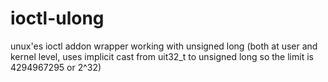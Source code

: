 # ioctl-ulong

unux'es ioctl addon wrapper working with unsigned long (both at user and kernel level, uses implicit cast from uit32_t to unsigned long so the limit is 4294967295 or 2^32)
